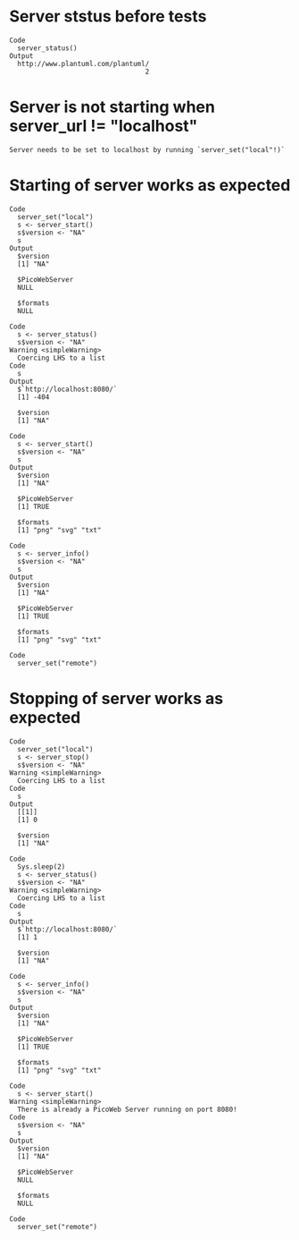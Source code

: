 # Server ststus before tests

    Code
      server_status()
    Output
      http://www.plantuml.com/plantuml/ 
                                      2 

# Server is not starting when server_url != "localhost"

    Server needs to be set to localhost by running `server_set("local"!)`

# Starting of server works as expected

    Code
      server_set("local")
      s <- server_start()
      s$version <- "NA"
      s
    Output
      $version
      [1] "NA"
      
      $PicoWebServer
      NULL
      
      $formats
      NULL
      
    Code
      s <- server_status()
      s$version <- "NA"
    Warning <simpleWarning>
      Coercing LHS to a list
    Code
      s
    Output
      $`http://localhost:8080/`
      [1] -404
      
      $version
      [1] "NA"
      
    Code
      s <- server_start()
      s$version <- "NA"
      s
    Output
      $version
      [1] "NA"
      
      $PicoWebServer
      [1] TRUE
      
      $formats
      [1] "png" "svg" "txt"
      
    Code
      s <- server_info()
      s$version <- "NA"
      s
    Output
      $version
      [1] "NA"
      
      $PicoWebServer
      [1] TRUE
      
      $formats
      [1] "png" "svg" "txt"
      
    Code
      server_set("remote")

# Stopping of server works as expected

    Code
      server_set("local")
      s <- server_stop()
      s$version <- "NA"
    Warning <simpleWarning>
      Coercing LHS to a list
    Code
      s
    Output
      [[1]]
      [1] 0
      
      $version
      [1] "NA"
      
    Code
      Sys.sleep(2)
      s <- server_status()
      s$version <- "NA"
    Warning <simpleWarning>
      Coercing LHS to a list
    Code
      s
    Output
      $`http://localhost:8080/`
      [1] 1
      
      $version
      [1] "NA"
      
    Code
      s <- server_info()
      s$version <- "NA"
      s
    Output
      $version
      [1] "NA"
      
      $PicoWebServer
      [1] TRUE
      
      $formats
      [1] "png" "svg" "txt"
      
    Code
      s <- server_start()
    Warning <simpleWarning>
      There is already a PicoWeb Server running on port 8080!
    Code
      s$version <- "NA"
      s
    Output
      $version
      [1] "NA"
      
      $PicoWebServer
      NULL
      
      $formats
      NULL
      
    Code
      server_set("remote")

